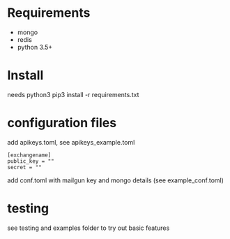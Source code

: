 # Requirements

* mongo
* redis
* python 3.5+

# Install

needs python3 
pip3 install -r requirements.txt

# configuration files

add apikeys.toml, see apikeys_example.toml

```
[exchangename]
public_key = ""
secret = ""
```

add conf.toml with mailgun key and mongo details (see example_conf.toml)

# testing

see testing and examples folder to try out basic features
